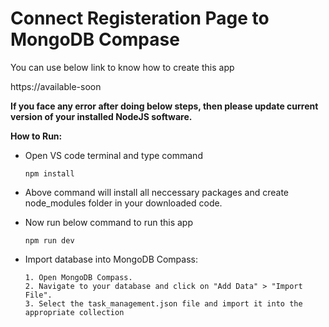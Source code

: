 # Connect Registeration Page to MongoDB Compase

You can use below link to know how to create this app

https://available-soon

**If you face any error after doing below steps, then please update current version of your installed NodeJS software.**

**How to Run:**

- Open VS code terminal and type command

      npm install

- Above command will install all neccessary packages and create node_modules folder in your downloaded code.

- Now run below command to run this app

      npm run dev

- Import database into MongoDB Compass:

      1. Open MongoDB Compass.
      2. Navigate to your database and click on "Add Data" > "Import File".
      3. Select the task_management.json file and import it into the appropriate collection